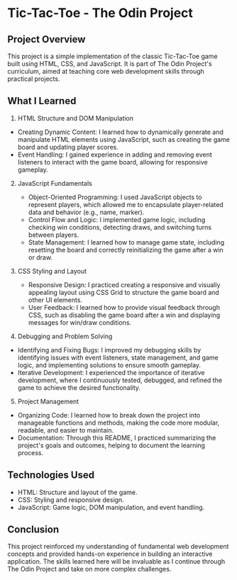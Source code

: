 # Tic-Tac-Toe  - The Odin Project

## Project Overview
This project is a simple implementation of the classic Tic-Tac-Toe game built using HTML, CSS, and JavaScript. It is part of The Odin Project's curriculum, aimed at teaching core web development skills through practical projects.

## What I Learned

1. HTML Structure and DOM Manipulation
 - Creating Dynamic Content: I learned how to dynamically generate and manipulate HTML elements using JavaScript, such as creating the game board and updating player scores.
 - Event Handling: I gained experience in adding and removing event listeners to interact with the game board, allowing for responsive gameplay.

2. JavaScript Fundamentals
   - Object-Oriented Programming: I used JavaScript objects to represent players, which allowed me to encapsulate player-related data and behavior (e.g., name, marker).
   - Control Flow and Logic: I implemented game logic, including checking win conditions, detecting draws, and switching turns between players.
   - State Management: I learned how to manage game state, including resetting the board and correctly reinitializing the game after a win or draw.

3. CSS Styling and Layout
    - Responsive Design: I practiced creating a responsive and visually appealing layout using CSS Grid to structure the game board and other UI elements.
    - User Feedback: I learned how to provide visual feedback through CSS, such as disabling the game board after a win and displaying messages for win/draw conditions.

4.  Debugging and Problem Solving
   - Identifying and Fixing Bugs: I improved my debugging skills by identifying issues with event listeners, state management, and game logic, and implementing solutions to ensure smooth gameplay.
   - Iterative Development: I experienced the importance of iterative development, where I continuously tested, debugged, and refined the game to achieve the desired functionality.

5.  Project Management
   - Organizing Code: I learned how to break down the project into manageable functions and methods, making the code more modular, readable, and easier to maintain.
   - Documentation: Through this README, I practiced summarizing the project's goals and outcomes, helping to document the learning process.

## Technologies Used
- HTML: Structure and layout of the game.
- CSS: Styling and responsive design.
- JavaScript: Game logic, DOM manipulation, and event handling.

## Conclusion 

This project reinforced my understanding of fundamental web development concepts and provided hands-on experience in building an interactive application. The skills learned here will be invaluable as I continue through The Odin Project and take on more complex challenges.

 
